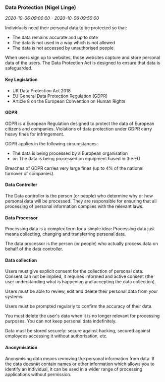 ### Data Protection (Nigel Linge)

_2020-10-06 09:00:00 - 2020-10-06 09:50:00_

Individuals need their personal data to be protected so that:

* The data remains accurate and up to date
* The data is not used in a way which is not allowed
* The data is not accessed by unauthorised people

When users sign up to websites, those websites capture and store personal data of the users. The Data Protection Act is designed to ensure that data is safeguarded.

#### Key Legislation

* UK Data Protection Act 2018
* EU General Data Protection Regulation (GDPR)
* Article 8 on the European Convention on Human Rights

#### GDPR

GDPR is a European Regulation designed to protect the data of European citizens and companies. Violations of data protection under GDPR carry heavy fines for infringement.

GDPR applies in the following circumstances:

* The data is being processed by a European organisation  
* _or_: The data is being processed on equipment based in the EU

Breaches of GDPR carries very large fines (up to 4% of the national turnover of companies).

#### Data Controller

The Data controller is the person (or people) who determine why or how personal data will be processed. They are responsible for ensuring that all processing of personal information complies with the relevant laws.

#### Data Processor

Processing data is a complex term for a simple idea: Processing data just means collecting, changing and transferring personal data.

The data processor is the person (or people) who actually process data on behalf of the data controller.

#### Data collection

Users must give explicit consent for the collection of personal data. Consent can not be implied, it requires informed and active consent (the user understanding what is happening and accepting the data collection).

Users must be able to review, edit and delete their personal data from your systems.

Users must be prompted regularly to confirm the accuracy of their data.

You must delete the user's data when it is no longer relevant for processing purposes. You can not keep personal data indefinitely.

Data must be stored securely: secure against hacking, secured against employees accessing it without authorisation, etc.

#### Anonymisation

Anonymising data means removing the personal information from data. If the data doesn#t contain names or other information which allows you to identify an individual, it can be used in a wider range of processing applications without permission.
